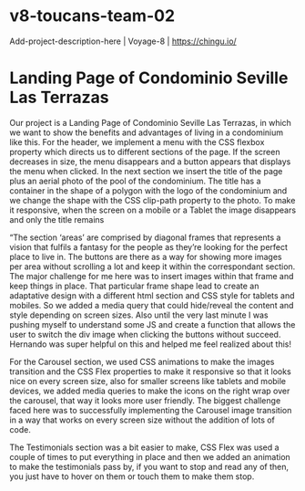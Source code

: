 # v8-toucans-team-02
Add-project-description-here | Voyage-8 | https://chingu.io/
# Landing Page of Condominio Seville Las Terrazas
Our project is a Landing Page of Condominio Seville Las Terrazas, in which we want to show the benefits and advantages of living in a condominium like this.
For the header, we implement a menu with the CSS flexbox property which directs us to different sections of the page. If the screen decreases in size, the menu disappears and a button appears that displays the menu when clicked.
In the next section we insert the title of the page plus an aerial photo of the pool of the condominium. The title has a container in the shape of a polygon with the logo of the condominium and we change the shape with the CSS clip-path property to the photo.
To make it responsive, when the screen on a mobile or a Tablet the image disappears and only the title remains

“The section ‘areas’ are comprised by diagonal frames that represents a vision that fulfils a fantasy for the people as they’re looking for the perfect place to live in. The buttons are there as a way for showing more images per area without scrolling a lot and keep it within the correspondant section. The major challenge for me here was to insert images within that frame and keep things in place. That particular frame shape lead to create an adaptative design with a different html section and CSS style for tablets and mobiles. So we added a media query that could hide/reveal the content and style depending on screen sizes.  Also until the very last minute I was pushing myself to understand some JS and create a function that allows the user to switch the div image when clicking the buttons without succeed. Hernando was super helpful on this and helped me feel realized about this!

For the Carousel section, we used CSS animations to make the images transition and the CSS Flex properties to make it responsive so that it looks nice on every screen size, also for smaller screens like tablets and mobile devices, we added media queries to make the icons on the right wrap over the carousel, that way it looks more user friendly. The biggest challenge faced here was to successfully implementing the Carousel image transition in a way that works on every screen size without the addition of lots of code.

The Testimonials section was a bit easier to make, CSS Flex was used a couple of times to put everything in place and then we added an animation to make the testimonials pass by, if you want to stop and read any of then, you just have to hover on them or touch them to make them stop.



